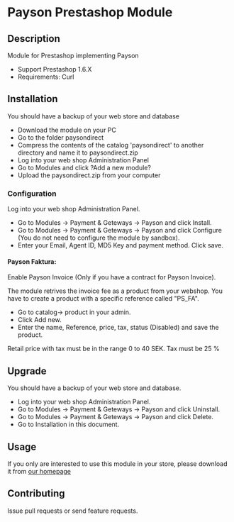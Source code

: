 # Payson Prestashop Module

## Description

Module for Prestashop implementing Payson
* Support 
Prestashop 1.6.X
* Requirements: 
Curl

## Installation

You should have a backup of your web store and database 
* Download the module on your PC 
* Go to the folder paysondirect
* Compress the contents of the catalog 'paysondirect' to another directory and name it to paysondirect.zip
* Log into your web shop Administration Panel
* Go to Modules and click ?Add a new module?
* Upload the paysondirect.zip from your computer

### Configuration


Log into your web shop Administration Panel. 
* Go to Modules -> Payment & Geteways -> Payson and click Install.
* Go to Modules -> Payment & Geteways -> Payson and click Configure 
(You do not need to configure the module by sandbox).
* Enter your Email, Agent ID, MD5 Key and payment method. Click save.

#### Payson Faktura:
Enable Payson Invoice (Only if you have a contract for Payson Invoice).

The module retrives the invoice fee as a product from your webshop. You have to
create a product with a specific reference called "PS_FA".

* Go to catalog-> product in your admin.
* Click Add new.
* Enter the name, Reference, price, tax, status (Disabled) and save the product.

Retail price with tax must be in the range 0 to 40 SEK.
Tax must be 25 %

## Upgrade

You should have a backup of your web store and database.
* Log into your web shop Administration Panel. 
* Go to Modules -> Payment & Geteways -> Payson and click Uninstall.
* Go to Modules -> Payment & Geteways -> Payson and click Delete.
* Go to Installation in this document.

## Usage

If you only are interested to use this module in your store, please download it from [our homepage](https://www.payson.se/integration/moduler/prestashop)

## Contributing

Issue pull requests or send feature requests.
